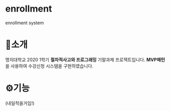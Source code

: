 # enrollment
enrollment system
# 🚀소개
명지대학교 2020 1학기 **절차적사고와 프로그래밍** 기말과제 프로젝트입니다.
**MVP패턴**을 사용하여 수강신청 시스템을 구현하였습니다.

# ⚙기능
(내일적을거임!)
